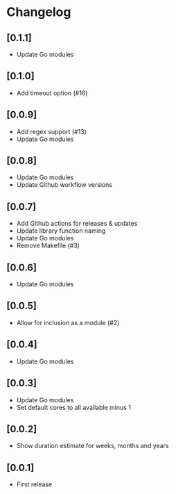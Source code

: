 # Changelog

## [0.1.1]

- Update Go modules


## [0.1.0]

- Add timeout option (#16)


## [0.0.9]

- Add regex support (#13)
- Update Go modules


## [0.0.8]

- Update Go modules
- Update Github workflow versions


## [0.0.7]

- Add Github actions for releases & updates
- Update library function naming
- Update Go modules
- Remove Makefile (#3)


## [0.0.6]

- Update Go modules


## [0.0.5]

- Allow for inclusion as a module (#2)


## [0.0.4]

- Update Go modules


## [0.0.3]

- Update Go modules
- Set default cores to all available minus 1


## [0.0.2]

- Show duration estimate for weeks, months and years


## [0.0.1]

- First release
